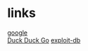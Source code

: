 # links

[google](http://www.google.com)  
[Duck Duck Go](https://duckduckgo.com)
[exploit-db](http://www.exploit-db.com)
